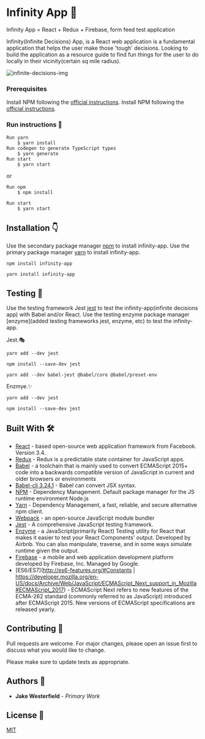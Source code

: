 # Infinity App :crystal_ball:
Infinity App  = React + Redux + Firebase, form feed test application

Infinity(Infinite Decisions) App, is a React web application is a fundamental application that helps the user make those 'tough' decisions. 
Looking to build the application as a resource guide to find fun things for the user to do locally in their vicinity(certain sq mile radius). 

![infinite-decisions-img](https://media.giphy.com/media/7pV1DcmORi6Zy/giphy.gif)




### Prerequisites
Install NPM following the [official instructions](https://nodejs.org/en/).
Install NPM following the [official instructions](https://nodejs.org/en/).

### Run instructions :running:

```yarn
Run yarn
    $ yarn install
Run codegen to generate TypeScript types
    $ yarn generate
Run start
    $ yarn start
```
or 
```npm
Run npm
    $ npm install

Run start
    $ yarn start
```
## Installation :point_down:

Use the secondary package manager [npm](https://nodejs.org/en/) to install infinity-app.
Use the primary package manager [yarn](https://yarnpkg.com/lang/en/docs/install/) to install infinity-app.

```npm
npm install infinity-app
```

```yarn
yarn install infinity-app
```

## Testing :wrench:

Use the testing framework Jest [jest](https://jestjs.io/) to test the infinity-app(infinite decisions app) with Babel and/or React.
Use the testing enzyme package manager [enzyme](added testing frameworks jest, enzyme, etc) to test the infinity-app.

Jest.:performing_arts:
```yarn
yarn add --dev jest
```

```npm
npm install --save-dev jest
```

```Babel using yarn
yarn add --dev babel-jest @babel/core @babel/preset-env
```

Enzmye.:sparkles:
```yarn
yarn add --dev jest
```

```npm
npm install --save-dev jest
```

## Built With :hammer_and_wrench:

* [React](https://reactjs.org/docs/getting-started.html) - based open-source web application framework from Facebook. Version 3.4.
* [Redux](https://redux.js.org/introduction/getting-started) - Redux is a predictable state container for JavaScript apps.
* [Babel](https://babeljs.io/docs/en/) - a toolchain that is mainly used to convert ECMAScript 2015+ code into a backwards compatible version of JavaScript in current and older browsers or environments
* [Babel-cli 3.24.1](https://babeljs.io/docs/en/) - Babel can convert JSX syntax.
* [NPM](https://docs.npmjs.com/) - Dependency Management. Default package manager for the JS runtime environment Node.js
* [Yarn](https://docs.npmjs.com/) - Dependency Management,  a fast, reliable, and secure alternative npm client.
* [Webpack](https://webpack.js.org/concepts) - an open-source JavaScript module bundler
* [Jest](https://jestjs.io/docs/en/getting-started) - A comprehensive JavaScript testing framework.
* [Enzyme](https://airbnb.io/enzyme/) - a JavaScript(primarily React) Testing utility for React that makes it easier to test your React Components' output. Developed by Airbnb. You can also manipulate, traverse, and in some ways simulate runtime given the output.
* [Firebase](https://firebase.google.com/docs/) -  a mobile and web application development platform developed by Firebase, Inc. Managed by Google.
* [ES6/ES7](http://es6-features.org/#Constants | https://developer.mozilla.org/en-US/docs/Archive/Web/JavaScript/ECMAScript_Next_support_in_Mozilla#ECMAScript_2017) - ECMAScript Next refers to new features of the ECMA-262 standard (commonly referred to as JavaScript) introduced after ECMAScript 2015. New versions of ECMAScript specifications are released yearly.


## Contributing :open_hands:
Pull requests are welcome. For major changes, please open an issue first to discuss what you would like to change.

Please make sure to update tests as appropriate.

## Authors :book:
* **Jake Westerfield** - *Primary Work*

## License :microscope:
[MIT](https://choosealicense.com/licenses/mit/)

